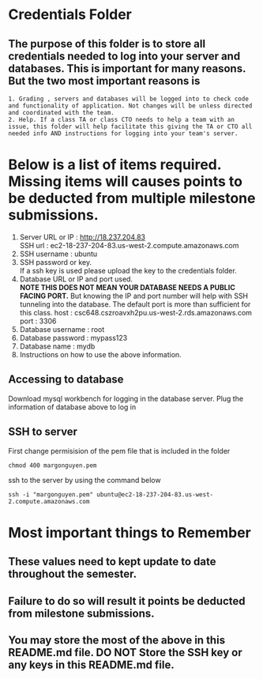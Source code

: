 # Credentials Folder

## The purpose of this folder is to store all credentials needed to log into your server and databases. This is important for many reasons. But the two most important reasons is
    1. Grading , servers and databases will be logged into to check code and functionality of application. Not changes will be unless directed and coordinated with the team.
    2. Help. If a class TA or class CTO needs to help a team with an issue, this folder will help facilitate this giving the TA or CTO all needed info AND instructions for logging into your team's server. 


# Below is a list of items required. Missing items will causes points to be deducted from multiple milestone submissions.

1. Server URL or IP : http://18.237.204.83	
SSH url : ec2-18-237-204-83.us-west-2.compute.amazonaws.com
2. SSH username : ubuntu
3. SSH password or key.
    <br> If a ssh key is used please upload the key to the credentials folder.
4. Database URL or IP and port used.
    <br><strong> NOTE THIS DOES NOT MEAN YOUR DATABASE NEEDS A PUBLIC FACING PORT.</strong> But knowing the IP and port number will help with SSH tunneling into the database. The default port is more than sufficient for this class.
    host : csc648.cszroavxh2pu.us-west-2.rds.amazonaws.com
    port : 3306
5. Database username : root
6. Database password : mypass123
7. Database name : mydb
8. Instructions on how to use the above information.


## Accessing to database
Download mysql workbench for logging in the database server. Plug the information of database above to log in 
## SSH to server
First change permisision of the pem file that is included in the folder
```
chmod 400 margonguyen.pem
```
ssh to the server by using the command below

```
ssh -i "margonguyen.pem" ubuntu@ec2-18-237-204-83.us-west-2.compute.amazonaws.com
```




# Most important things to Remember
## These values need to kept update to date throughout the semester. <br>
## <strong>Failure to do so will result it points be deducted from milestone submissions.</strong><br>
## You may store the most of the above in this README.md file. DO NOT Store the SSH key or any keys in this README.md file.
